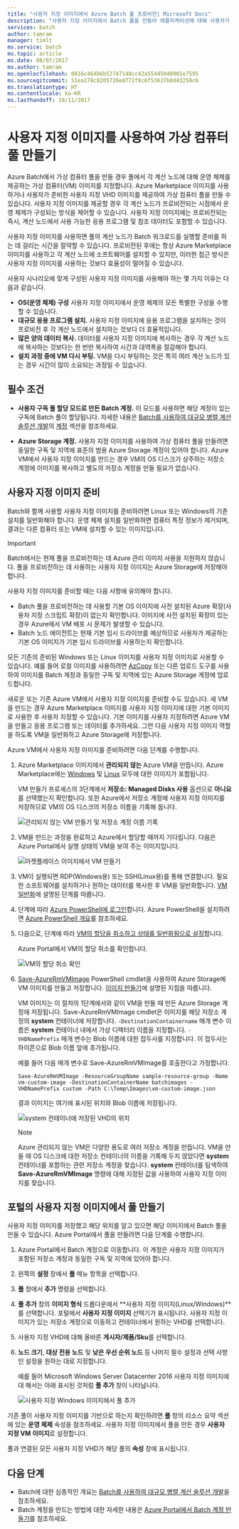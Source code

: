 ```yaml
---
title: "사용자 지정 이미지에서 Azure Batch 풀 프로비전| Microsoft Docs"
description: "사용자 지정 이미지에서 Batch 풀을 만들어 애플리케이션에 대해 사용자가 필요한 소프트웨어 및 데이터가 들어 있는 계산 노드를 프로비전할 수 있습니다. 사용자 지정 이미지는 Batch 워크로드를 실행하도록 계산 노드를 구성하는 효율적인 방법입니다."
services: batch
author: tamram
manager: timlt
ms.service: batch
ms.topic: article
ms.date: 08/07/2017
ms.author: tamram
ms.openlocfilehash: 0816c464b6b52747148cc42a55445048901e7595
ms.sourcegitcommit: 51ea178c8205726e8772f8c6f53637b0d43259c6
ms.translationtype: HT
ms.contentlocale: ko-KR
ms.lasthandoff: 10/11/2017
---
```

# <a name="use-a-custom-image-to-create-a-pool-of-virtual-machines"></a>사용자 지정 이미지를 사용하여 가상 컴퓨터 풀 만들기

Azure Batch에서 가상 컴퓨터 풀을 만들 경우 풀에서 각 계산 노드에 대해 운영 체제를 제공하는 가상 컴퓨터(VM) 이미지를 지정합니다. Azure Marketplace 이미지를 사용하거나 사용자가 준비한 사용자 지정 VHD 이미지를 제공하여 가상 컴퓨터 풀을 만들 수 있습니다. 사용자 지정 이미지를 제공할 경우 각 계산 노드가 프로비전되는 시점에서 운영 체제가 구성되는 방식을 제어할 수 있습니다. 사용자 지정 이미지에는 프로비전되는 즉시, 계산 노드에서 사용 가능한 응용 프로그램 및 참조 데이터도 포함할 수 있습니다.

사용자 지정 이미지를 사용하면 풀의 계산 노드가 Batch 워크로드를 실행할 준비를 하는 데 걸리는 시간을 절약할 수 있습니다. 프로비전된 후에는 항상 Azure Marketplace 이미지를 사용하고 각 계산 노드에 소프트웨어를 설치할 수 있지만, 이러한 접근 방식은 사용자 지정 이미지를 사용하는 것보다 효율성이 떨어질 수 있습니다. 

사용자 시나리오에 맞게 구성된 사용자 지정 이미지를 사용해야 하는 몇 가지 이유는 다음과 같습니다.

- **OS(운영 체제) 구성** 사용자 지정 이미지에서 운영 체제의 모든 특별한 구성을 수행할 수 있습니다. 
- **대규모 응용 프로그램 설치.** 사용자 지정 이미지에 응용 프로그램을 설치하는 것이 프로비전 후 각 계산 노드에서 설치하는 것보다 더 효율적입니다.
- **많은 양의 데이터 복사.** 데이터를 사용자 지정 이미지에 복사하는 경우 각 계산 노드에 복사하는 것보다는 한 번만 복사하여 시간과 대역폭을 절감해야 합니다.
- **설치 과정 중에 VM 다시 부팅.** VM을 다시 부팅하는 것은 특히 여러 계산 노드가 있는 경우 시간이 많이 소요되는 과정일 수 있습니다.

## <a name="prerequisites"></a>필수 조건

- **사용자 구독 풀 할당 모드로 만든 Batch 계정.** 이 모드를 사용하면 해당 계정이 있는 구독에 Batch 풀이 할당됩니다. 자세한 내용은 [Batch를 사용하여 대규모 병렬 계산 솔루션 개발](batch-api-basics.md)의 [계정](batch-api-basics.md#account) 섹션을 참조하세요.

- **Azure Storage 계정.** 사용자 지정 이미지를 사용하여 가상 컴퓨터 풀을 만들려면 동일한 구독 및 지역에 표준의 범용 Azure Storage 계정이 있어야 합니다. Azure VM에서 사용자 지정 이미지를 만드는 경우 VM의 OS 디스크가 상주하는 저장소 계정에 이미지를 복사하고 별도의 저장소 계정을 만들 필요가 없습니다. 
    
## <a name="prepare-a-custom-image"></a>사용자 지정 이미지 준비

Batch와 함께 사용할 사용자 지정 이미지를 준비하려면 Linux 또는 Windows의 기존 설치를 일반화해야 합니다. 운영 체제 설치를 일반화하면 컴퓨터 특정 정보가 제거되며, 결과는 다른 컴퓨터 또는 VM에 설치할 수 있는 이미지입니다.  

> [!IMPORTANT]
> Batch에서는 현재 풀을 프로비전하는 데 Azure 관리 이미지 사용을 지원하지 않습니다. 풀을 프로비전하는 데 사용하는 사용자 지정 이미지는 Azure Storage에 저장해야 합니다. 
>
> 사용자 지정 이미지를 준비할 때는 다음 사항에 유의해야 합니다.
> - Batch 풀을 프로비전하는 데 사용할 기본 OS 이미지에 사전 설치된 Azure 확장(사용자 지정 스크립트 확장)이 없는지 확인합니다. 이미지에 사전 설치된 확장이 있는 경우 Azure에서 VM 배포 시 문제가 발생할 수 있습니다.
> - Batch 노드 에이전트는 현재 기본 임시 드라이브를 예상하므로 사용자가 제공하는 기본 OS 이미지가 기본 임시 드라이브를 사용하는지 확인합니다.
>
>

모든 기존의 준비된 Windows 또는 Linux 이미지를 사용자 지정 이미지로 사용할 수 있습니다. 예를 들어 로컬 이미지를 사용하려면 [AzCopy](../storage/storage-use-azcopy.md) 또는 다른 업로드 도구를 사용하여 이미지를 Batch 계정과 동일한 구독 및 지역에 있는 Azure Storage 계정에 업로드합니다.

새로운 또는 기존 Azure VM에서 사용자 지정 이미지를 준비할 수도 있습니다. 새 VM을 만드는 경우 Azure Marketplace 이미지를 사용자 지정 이미지에 대한 기본 이미지로 사용한 후 사용자 지정할 수 있습니다. 기본 이미지를 사용자 지정하려면 Azure VM을 만들고 응용 프로그램 또는 데이터를 추가하세요. 그런 다음 사용자 지정 이미지 역할을 하도록 VM을 일반화하고 Azure Storage에 저장합니다. 

Azure VM에서 사용자 지정 이미지를 준비하려면 다음 단계를 수행합니다.

1. Azure Marketplace 이미지에서 **관리되지 않는** Azure VM을 만듭니다. Azure Marketplace에는 [Windows](../virtual-machines/windows/quick-create-portal.md) 및 [Linux](../virtual-machines/linux/quick-create-portal.md) 모두에 대한 이미지가 포함됩니다.
    
    VM 만들기 프로세스의 3단계에서 **저장소: Managed Disks 사용** 옵션으로 **아니요**를 선택했는지 확인합니다. 또한 Azure에서 저장소 계정에 사용자 지정 이미지를 저장하므로 VM의 OS 디스크의 저장소 이름을 기록해 둡니다.

    ![관리되지 않는 VM 만들기 및 저장소 계정 이름 기록](media/batch-custom-images/vm-create-storage.png)
 
2. VM을 만드는 과정을 완료하고 Azure에서 할당할 때까지 기다립니다. 다음은 Azure Portal에서 실행 상태의 VM을 보여 주는 이미지입니다.

    ![마켓플레이스 이미지에서 VM 만들기](media/batch-custom-images/vm-status-running.png)

3. VM이 실행되면 RDP(Windows용) 또는 SSH(Linux용)를 통해 연결합니다. 필요한 소프트웨어를 설치하거나 원하는 데이터를 복사한 후 VM을 일반화합니다. [VM 일반화](https://docs.microsoft.com/en-us/azure/virtual-machines/windows/sa-copy-generalized.md#generalize-the-vm)에 설명된 단계를 따릅니다. 
   
4. 단계에 따라 [Azure PowerShell에 로그인](../virtual-machines/windows/sa-copy-generalized.md#log-in-to-azure-powershell)합니다. Azure PowerShell을 설치하려면 [Azure PowerShell 개요](https://docs.microsoft.com/powershell/azure/overview?view=azurermps-4.2.0)를 참조하세요. 

5. 다음으로, 단계에 따라 [VM의 할당을 취소하고 상태를 일반화됨으로 설정](https://docs.microsoft.com/en-us/azure/virtual-machines/windows/sa-copy-generalized#deallocate-the-vm-and-set-the-state-to-generalized)합니다. 

    Azure Portal에서 VM의 할당 취소를 확인합니다.

    ![VM의 할당 취소 확인](media/batch-custom-images/vm-status-deallocated.png)

6.  [Save-AzureRmVMImage](https://docs.microsoft.com/powershell/module/azurerm.compute/save-azurermvmimage) PowerShell cmdlet을 사용하여 Azure Storage에 VM 이미지를 만들고 저장합니다. [이미지 만들기](../virtual-machines/windows/sa-copy-generalized.md#create-the-image)에 설명된 지침을 따릅니다.
    
    VM 이미지는 이 절차의 1단계에서와 같이 VM을 만들 때 만든 Azure Storage 계정에 저장됩니다. Save-AzureRmVMImage cmdlet은 이미지를 해당 저장소 계정의 **system** 컨테이너에 저장합니다. `-DestinationContainername` 매개 변수 이름은 **system** 컨테이너 내에서 가상 디렉터리 이름을 지정합니다. `-VHDNamePrefix` 매개 변수는 Blob 이름에 대한 접두사를 지정합니다. 이 접두사는 하이픈으로 Blob 이름 앞에 추가됩니다. 

    예를 들어 다음 매개 변수로 Save-AzureRmVMImage를 호출한다고 가정합니다.  

        Save-AzureRmVMImage -ResourceGroupName sample-resource-group -Name vm-custom-image -DestinationContainerName batchimages -VHDNamePrefix custom -Path C:\Temp\Images\vm-custom-image.json

    결과 이미지는 여기에 표시된 위치와 Blob 이름에 저장됩니다.

    ![system 컨테이너에 저장된 VHD의 위치](media/batch-custom-images/vhd-in-vm-storage-account.png)

    > [!NOTE]
    > Azure 관리되지 않는 VM은 다양한 용도로 여러 저장소 계정을 만듭니다. VM을 만들 때 OS 디스크에 대한 저장소 컨테이너의 이름을 기록해 두지 않았다면 **system** 컨테이너를 포함하는 관련 저장소 계정을 찾습니다. **system** 컨테이너를 탐색하여 **Save-AzureRmVMImage** 명령에 대해 지정된 값을 사용하여 사용자 지정 이미지를 찾습니다.

## <a name="create-a-pool-from-a-custom-image-in-the-portal"></a>포털의 사용자 지정 이미지에서 풀 만들기

사용자 지정 이미지를 저장했고 해당 위치를 알고 있으면 해당 이미지에서 Batch 풀을 만들 수 있습니다. Azure Portal에서 풀을 만들려면 다음 단계를 수행합니다.

1. Azure Portal에서 Batch 계정으로 이동합니다. 이 계정은 사용자 지정 이미지가 포함된 저장소 계정과 동일한 구독 및 지역에 있어야 합니다. 
2. 왼쪽의 **설정** 창에서 **풀** 메뉴 항목을 선택합니다.
3. **풀** 창에서 **추가** 명령을 선택합니다.
4. **풀 추가** 창의 **이미지 형식** 드롭다운에서 **사용자 지정 이미지(Linux/Windows)**를 선택합니다. 포털에서 **사용자 지정 이미지** 선택기가 표시됩니다. 사용자 지정 이미지가 있는 저장소 계정으로 이동하고 컨테이너에서 원하는 VHD를 선택합니다. 
5. 사용자 지정 VHD에 대해 올바른 **게시자/제품/Sku**를 선택합니다.
6. **노드 크기**, **대상 전용 노드** 및 **낮은 우선 순위 노드** 등 나머지 필수 설정과 선택 사항인 설정을 원하는 대로 지정합니다.

    예를 들어 Microsoft Windows Server Datacenter 2016 사용자 지정 이미지에 대 해서는 아래 표시된 것처럼 **풀 추가** 창이 나타납니다.

    ![사용자 지정 Windows 이미지에서 풀 추가](media/batch-custom-images/add-pool-custom-image.png)
  
기존 풀이 사용자 지정 이미지를 기반으로 하는지 확인하려면 **풀** 창의 리소스 요약 섹션에 있는 **운영 체제** 속성을 참조하세요. 사용자 지정 이미지에서 풀을 만든 경우 **사용자 지정 VM 이미지**로 설정합니다.

풀과 연결된 모든 사용자 지정 VHD가 해당 풀의 **속성** 창에 표시됩니다.
 
## <a name="next-steps"></a>다음 단계

- Batch에 대한 심층적인 개요는 [Batch를 사용하여 대규모 병렬 계산 솔루션 개발](batch-api-basics.md)을 참조하세요.
- Batch 계정을 만드는 방법에 대한 자세한 내용은 [Azure Portal에서 Batch 계정 만들기](batch-account-create-portal.md)를 참조하세요.